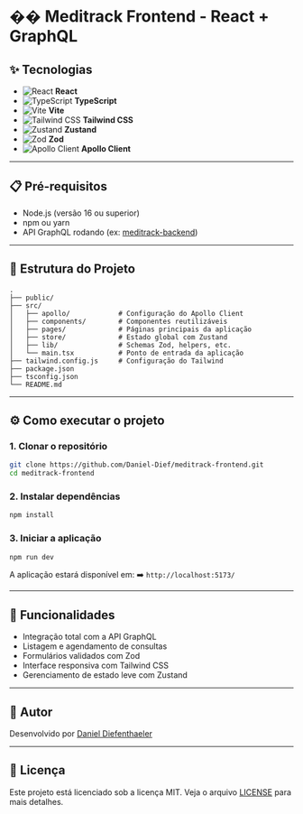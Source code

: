 # �� Meditrack Frontend - React + GraphQL

## ✨ Tecnologias

* ![React](https://img.shields.io/badge/-React-61DAFB?logo=react\&logoColor=black\&style=flat-square) **React**
* ![TypeScript](https://img.shields.io/badge/-TypeScript-3178C6?logo=typescript\&logoColor=white\&style=flat-square) **TypeScript**
* ![Vite](https://img.shields.io/badge/-Vite-646CFF?logo=vite\&logoColor=white\&style=flat-square) **Vite**
* ![Tailwind CSS](https://img.shields.io/badge/-Tailwind%20CSS-38B2AC?logo=tailwind-css\&logoColor=white\&style=flat-square) **Tailwind CSS**
* ![Zustand](https://img.shields.io/badge/-Zustand-000000?logo=zustand\&logoColor=white\&style=flat-square) **Zustand**
* ![Zod](https://img.shields.io/badge/-Zod-8E44AD?style=flat-square) **Zod**
* ![Apollo Client](https://img.shields.io/badge/-Apollo%20Client-311C87?logo=apollo-graphql\&logoColor=white\&style=flat-square) **Apollo Client**

---

## 📋 Pré-requisitos

* Node.js (versão 16 ou superior)
* npm ou yarn
* API GraphQL rodando (ex: [meditrack-backend](https://github.com/Daniel-Dief/meditrack-backend))

---

## 📁 Estrutura do Projeto

```
.
├── public/
├── src/
│   ├── apollo/            # Configuração do Apollo Client
│   ├── components/        # Componentes reutilizáveis
│   ├── pages/             # Páginas principais da aplicação
│   ├── store/             # Estado global com Zustand
│   ├── lib/               # Schemas Zod, helpers, etc.
│   └── main.tsx           # Ponto de entrada da aplicação
├── tailwind.config.js     # Configuração do Tailwind
├── package.json
├── tsconfig.json
└── README.md
```

---

## ⚙️ Como executar o projeto

### 1. Clonar o repositório

```bash
git clone https://github.com/Daniel-Dief/meditrack-frontend.git
cd meditrack-frontend
```

### 2. Instalar dependências

```bash
npm install
```

### 3. Iniciar a aplicação

```bash
npm run dev
```

A aplicação estará disponível em:
➡️ `http://localhost:5173/`

---

## 🧠 Funcionalidades

* Integração total com a API GraphQL
* Listagem e agendamento de consultas
* Formulários validados com Zod
* Interface responsiva com Tailwind CSS
* Gerenciamento de estado leve com Zustand

---

## 📌 Autor

Desenvolvido por [Daniel Diefenthaeler](https://github.com/Daniel-Dief)

---

## 📝 Licença

Este projeto está licenciado sob a licença MIT. Veja o arquivo [LICENSE](./LICENSE) para mais detalhes.
